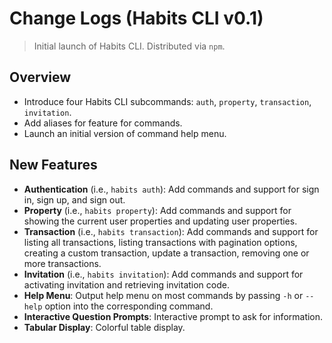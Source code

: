 # Change Logs (Habits CLI v0.1)

> Initial launch of Habits CLI.
> Distributed via `npm`.

## Overview

* Introduce four Habits CLI subcommands: `auth`, `property`, `transaction`, `invitation`.
* Add aliases for feature for commands.
* Launch an initial version of command help menu.

## New Features

* **Authentication** (i.e., `habits auth`): Add commands and support for sign in, sign up, and sign out.
* **Property** (i.e., `habits property`): Add commands and support for showing the current user properties and updating user properties.
* **Transaction** (i.e., `habits transaction`): Add commands and support for listing all transactions, listing transactions with pagination options, creating a custom transaction, update a transaction, removing one or more transactions.
* **Invitation** (i.e., `habits invitation`): Add commands and support for activating invitation and retrieving invitation code.
* **Help Menu**: Output help menu on most commands by passing `-h` or `--help` option into the corresponding command.
* **Interactive Question Prompts**: Interactive prompt to ask for information.
* **Tabular Display**: Colorful table display.


